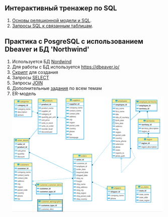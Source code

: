 **<h2> Интерактивный тренажер по SQL</h2>**

1. [Основы реляционной модели и SQL](https://github.com/balsis/SQL/tree/main/Basics%20of%20Relational%20Model%20and%20SQL).  
2. [Запросы SQL к связанным таблицам](https://github.com/balsis/SQL/tree/main/SQL%20queries%20to%20related%20tables).

**<h2> Практика с PosgreSQL с использованием Dbeaver и БД 'Northwind'</h2>**
1. Используется БД [Nordwind](https://github.com/pthom/northwind_psql "github") 
2. Для работы с БД используется https://dbeaver.io/ 
3. [Скрипт](https://github.com/balsis/SQL/blob/main/PostgreSQL_practice_by_Northwind_database/create_northwind_database.sql "скрипт для создания") для создания
4. Запросы [SELECT](https://github.com/balsis/SQL/blob/main/PostgreSQL_practice_by_Northwind_database/select_northwind.sql "select")
5. Запросы [JOIN](https://github.com/balsis/SQL/blob/main/PostgreSQL_practice_by_Northwind_database/join_northwind.sql "join")
6. Дополнительные [задания](https://github.com/balsis/SQL/blob/main/PostgreSQL_practice_by_Northwind_database/extra_task_northwind.sql "extra") по всем темам
7. ER-модель ![ER-модель](/PostgreSQL_practice_by_Northwind_database/ER.png)
